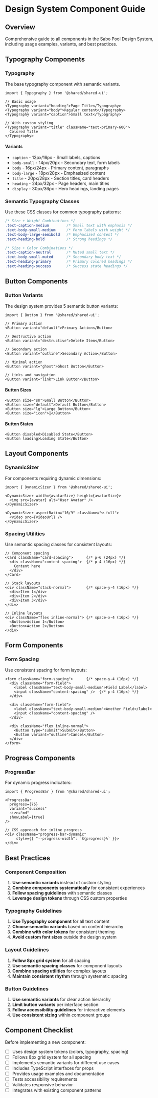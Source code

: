 # Design System Component Guide

## Overview
Comprehensive guide to all components in the Sabo Pool Design System, including usage examples, variants, and best practices.

## Typography Components

### Typography
The base typography component with semantic variants.

```tsx
import { Typography } from '@shared/shared-ui';

// Basic usage
<Typography variant="heading">Page Title</Typography>
<Typography variant="body">Regular content</Typography>
<Typography variant="caption">Small text</Typography>

// With custom styling
<Typography variant="title" className="text-primary-600">
  Colored Title
</Typography>
```

#### Variants
- `caption` - 12px/16px - Small labels, captions
- `body-small` - 14px/20px - Secondary text, form labels
- `body` - 16px/24px - Primary content, paragraphs
- `body-large` - 18px/28px - Emphasized content
- `title` - 20px/28px - Section titles, card headers
- `heading` - 24px/32px - Page headers, main titles
- `display` - 30px/36px - Hero headings, landing pages

### Semantic Typography Classes
Use these CSS classes for common typography patterns:

```css
/* Size + Weight Combinations */
.text-caption-medium        /* Small text with emphasis */
.text-body-small-medium     /* Form labels with weight */
.text-body-large-semibold   /* Emphasized content */
.text-heading-bold          /* Strong headings */

/* Size + Color Combinations */
.text-caption-neutral       /* Muted small text */
.text-body-small-muted      /* Secondary body text */
.text-heading-primary       /* Primary colored headings */
.text-heading-success       /* Success state headings */
```

## Button Components

### Button Variants
The design system provides 5 semantic button variants:

```tsx
import { Button } from '@shared/shared-ui';

// Primary action
<Button variant="default">Primary Action</Button>

// Destructive action
<Button variant="destructive">Delete Item</Button>

// Secondary action
<Button variant="outline">Secondary Action</Button>

// Minimal action
<Button variant="ghost">Ghost Button</Button>

// Links and navigation
<Button variant="link">Link Button</Button>
```

#### Button Sizes
```tsx
<Button size="sm">Small Button</Button>
<Button size="default">Default Button</Button>
<Button size="lg">Large Button</Button>
<Button size="icon">🎯</Button>
```

#### Button States
```tsx
<Button disabled>Disabled State</Button>
<Button loading>Loading State</Button>
```

## Layout Components

### DynamicSizer
For components requiring dynamic dimensions:

```tsx
import { DynamicSizer } from '@shared/shared-ui';

<DynamicSizer width={avatarSize} height={avatarSize}>
  <img src={avatar} alt="User Avatar" />
</DynamicSizer>

<DynamicSizer aspectRatio="16/9" className="w-full">
  <video src={videoUrl} />
</DynamicSizer>
```

### Spacing Utilities
Use semantic spacing classes for consistent layouts:

```tsx
// Component spacing
<Card className="card-spacing">      {/* p-6 (24px) */}
  <div className="content-spacing">  {/* p-4 (16px) */}
    Content here
  </div>
</Card>

// Stack layouts
<div className="stack-normal">       {/* space-y-4 (16px) */}
  <div>Item 1</div>
  <div>Item 2</div>
  <div>Item 3</div>
</div>

// Inline layouts
<div className="flex inline-normal"> {/* space-x-4 (16px) */}
  <Button>Action 1</Button>
  <Button>Action 2</Button>
</div>
```

## Form Components

### Form Spacing
Use consistent spacing for form layouts:

```tsx
<form className="form-spacing">      {/* space-y-4 (16px) */}
  <div className="form-field">
    <label className="text-body-small-medium">Field Label</label>
    <input className="content-spacing" />  {/* p-4 (16px) */}
  </div>
  
  <div className="form-field">
    <label className="text-body-small-medium">Another Field</label>
    <input className="content-spacing" />
  </div>
  
  <div className="flex inline-normal">
    <Button type="submit">Submit</Button>
    <Button variant="outline">Cancel</Button>
  </div>
</form>
```

## Progress Components

### ProgressBar
For dynamic progress indicators:

```tsx
import { ProgressBar } from '@shared/shared-ui';

<ProgressBar 
  progress={75} 
  variant="success" 
  size="md"
  showLabel={true}
/>

// CSS approach for inline progress
<div className="progress-bar-dynamic" 
     style={{ "--progress-width": `${progress}%` }}>
</div>
```

## Best Practices

### Component Composition
1. **Use semantic variants** instead of custom styling
2. **Combine components systematically** for consistent experiences
3. **Follow spacing guidelines** with semantic classes
4. **Leverage design tokens** through CSS custom properties

### Typography Guidelines
1. **Use Typography component** for all text content
2. **Choose semantic variants** based on content hierarchy
3. **Combine with color tokens** for consistent theming
4. **Avoid custom font sizes** outside the design system

### Layout Guidelines
1. **Follow 8px grid system** for all spacing
2. **Use semantic spacing classes** for component layouts
3. **Combine spacing utilities** for complex layouts
4. **Maintain consistent rhythm** through systematic spacing

### Button Guidelines
1. **Use semantic variants** for clear action hierarchy
2. **Limit button variants** per interface section
3. **Follow accessibility guidelines** for interactive elements
4. **Use consistent sizing** within component groups

## Component Checklist

Before implementing a new component:

- [ ] Uses design system tokens (colors, typography, spacing)
- [ ] Follows 8px grid system for all spacing
- [ ] Implements semantic variants for different use cases
- [ ] Includes TypeScript interfaces for props
- [ ] Provides usage examples and documentation
- [ ] Tests accessibility requirements
- [ ] Validates responsive behavior
- [ ] Integrates with existing component patterns
